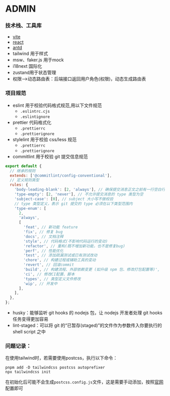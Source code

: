 # ADMIN

### 技术栈、工具库
- [vite](https://vitejs.cn/vite3-cn/)
- [react](https://react.dev/)
- [antd](https://ant.design/docs/react/introduce-cn)
- tailwind 用于样式
- msw、faker.js 用于mock
- i18next 国际化
- zustand用于状态管理
- 权限-->动态路由表：后端接口返回用户角色(权限)，动态生成路由表

### 项目规范
- eslint 用于校验代码格式规范,用以下文件规范
    - `.eslintrc.cjs`
    - `.eslintignore`
- prettier 代码格式化
    - `.prettierrc`
    - `.prettierignore`
- stylelint 用于校验 css/less 规范
    - `.prettierrc`
    - `.prettierignore`
- commitlint 用于校验 git 提交信息规范
```js
export default {
  // 继承的规则
  extends: ['@commitlint/config-conventional'],
  // 定义规则类型
  rules: {
    'body-leading-blank': [2, 'always'], // 确保提交消息正文之前有一行空白行
    'type-empty': [2, 'never'], // 不允许提交消息的 type 类型为空
    'subject-case': [0], // subject 大小写不做校验
    // type 类型定义，表示 git 提交的 type 必须在以下类型范围内
    'type-enum': [
      2,
      'always',
      [
        'feat', // 新功能 feature
        'fix', // 修复 bug
        'docs', // 文档注释
        'style', // 代码格式(不影响代码运行的变动)
        'refactor', // 重构(既不增加新功能，也不是修复bug)
        'perf', // 性能优化
        'test', // 添加疏漏测试或已有测试改动
        'chore', // 构建过程或辅助工具的变动
        'revert', // 回滚commit
        'build', // 构建流程、外部依赖变更 (如升级 npm 包、修改打包配置等)',
        'ci', // 修改CI配置、脚本
        'types', // 类型定义文件修改
        'wip', // 开发中
      ],
    ],
  },
};
```
- husky：能够监听 git hooks 的 nodejs 包，让 nodejs 开发者处理 git hooks 任务变得更加容易
- lint-staged：可以将 git 的“已暂存(staged)”的文件作为参数传入你要执行的 shell script 之中


### 问题记录：
在使用tailwind时，若需要使用postcss，执行以下命令：
```shell
pnpm add -D tailwindcss postcss autoprefixer
npx tailwindcss init
```
在初始化后可能不会生成`postcss.config.js`文件，这是需要手动添加，按照[官网](https://www.tailwindcss.cn/docs/installation/using-postcss)配置即可

